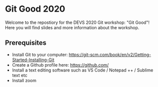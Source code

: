 # Git Good 2020

Welcome to the repostiory for the DEVS 2020 Git workshop: "Git Good"! Here you will find slides and more information about the workshop.

## Prerequisites
* Install Git to your computer: https://git-scm.com/book/en/v2/Getting-Started-Installing-Git
* Create a Github profile here: https://github.com/
* Install a text editing software such as VS Code / Notepad ++ / Sublime text etc
* Install zoom
